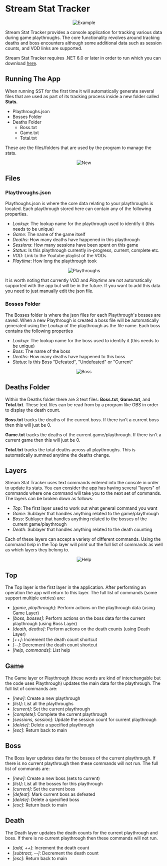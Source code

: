 # Stream Stat Tracker
<p align="center">
<img src="https://raw.githubusercontent.com/archieyates/stream-stats-tracker/main/Images/Example.png" alt="Example"/>
</p>

Stream Stat Tracker provides a console application for tracking various data during game playthroughs.
The core functionality revolves around tracking deaths and boss encounters although some additional data such as session counts, and VOD links are supported.

Stream Stat Tracker requires .NET 6.0 or later in order to run which you can download [here](https://dotnet.microsoft.com/en-us/download/dotnet/6.0).

## Running The App
When running SST for the first time it will automatically generate several files that are used as part of its tracking process inside a new folder called **Stats**.

- Playthroughs.json
- Bosses Folder
- Deaths Folder
	- Boss.txt
	- Game.txt
	- Total.txt

These are the files/folders that are used by the program to manage the stats.
<p align="center">
<img src="https://raw.githubusercontent.com/archieyates/stream-stats-tracker/main/Images/New.png" alt="New"/>
</p>

## Files
### Playthroughs.json
Playthoughs.json is where the core data relating to your playthroughs is located.
Each playthrough stored here can contain any of the following properties.
- _Lookup_: The lookup name for the playthrough used to identify it (this needs to be unique)
- _Game_: The name of the game itself
- _Deaths_: How many deaths have happened in this playthrough
- _Sessions_: How many sessions have been spent on this game
- _Status_: Is this playthrough currently in-progress, current, complete etc.
- _VOD_: Link to the Youtube playlist of the VODs
- _Playtime_: How long the playthrough took

<p align="center">
<img src="https://raw.githubusercontent.com/archieyates/stream-stats-tracker/main/Images/Playthroughs.png" alt="Playthroughs"/>
</p>

It is worth noting that currently _VOD_ and _Playtime_ are not automatically supported with the app but will be in the future.
If you want to add this data you need to just manually edit the json file.

### Bosses Folder
The Bosses folder is where the json files for each Playthrough's bosses are saved.
When a new Playthrough is created a boss file will be automatically generated using the _Lookup_ of the playthrough as the file name.
Each boss contains the following properties
- _Lookup_: The lookup name for the boss used to identify it (this needs to be unique)
- _Boss_: The name of the boss
- _Deaths_: How many deaths have happened to this boss
- _Status_: Is this Boss "Defeated", "Undefeated" or "Current"

<p align="center">
<img src="https://raw.githubusercontent.com/archieyates/stream-stats-tracker/main/Images/Boss.png" alt="Boss"/>
</p>

## Deaths Folder
Within the Deaths folder there are 3 text files: **Boss.txt**, **Game.txt**, and **Total.txt**.
These text files can be read from by a program like OBS in order to display the death count.

**Boss.txt** tracks the deaths of the current boss. 
If there isn't a current boss then this will just be 0.

**Game.txt** tracks the deaths of the current game/playthrough.
If there isn't a current game then this will just be 0.

**Total.txt** tracks the total deaths across all playthroughs.
This is automatically summed anytime the deaths change.

## Layers
Stream Stat Tracker uses text commands entered into the console in order to update its stats.
You can consider the app has having several "layers" of commands where one command will take you to the next set of commands.
The layers can be broken down as follows:

- _Top_: The first layer used to work out what general command you want
- _Game_: Sublayer that handles anything related to the game/playthrough
- _Boss_: Sublayer that handles anything related to the bosses of the current game/playthrough
- _Death_: Sublayer that handles anything related to the death counting

Each of these layers can accept a variety of different commands.
Using the command _help_ in the Top layer will print out the full list of commands as well as which layers they belong to.

<p align="center">
<img src="https://raw.githubusercontent.com/archieyates/stream-stats-tracker/main/Images/Help.png" alt="Help"/>
</p>

## Top
The Top layer is the first layer in the application.
After performing an operation the app will return to this layer.
The full list of commands (some support multiple entries) are:
- _[game, playthrough]_: Perform actions on the playthrough data (using Game Layer)
- _[boss, bosses]_: Perform actions on the boss data for the current playthrough (using Boss Layer)
- _[death, deaths]_: Perform actions on the death counts (using Death Layer)
- _[++]_: Increment the death count shortcut
- _[--]_: Decrement the death count shortcut
- _[help, commands]_: List help

## Game
The Game layer or Playthrough (these words are kind of interchangable but the code uses Playthrough) updates the main data for the playthrough.
The full list of commands are:
- _[new]_: Create a new playthrough
- _[list]_: List all the playthroughs
- _[current]_: Set the current playthrough
- _[complete]_: Complete the current playthrough
- _[sessions, session]_: Update the session count for current playthrough
- _[delete]_: Delete a specified playthrough
- _[esc]_: Return back to main

## Boss
The Boss layer updates data for the bosses of the current playthrough.
If there is no current playthrough then these commands will not run.
The full list of commands are:
- _[new]_: Create a new boss (sets to current)
- _[list]_: List all the bosses for this playthrough
- _[current]_: Set the current boss
- _[defeat]_: Mark current boss as defeated
- _[delete]_: Delete a specified boss
- _[esc]_: Return back to main

## Death
The Death layer updates the death counts for the current playthrough and boss.
If there is no current playthrough then these commands will not run.
- _[add, ++]_: Increment the death count
- _[subtract, --]_: Decrement the death count
- _[esc]_: Return back to main

